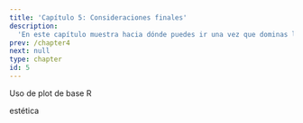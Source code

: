 ```yaml
---
title: 'Capítulo 5: Consideraciones finales'
description:
  'En este capítulo muestra hacia dónde puedes ir una vez que dominas lo básico.'
prev: /chapter4
next: null
type: chapter
id: 5
---
```


<exercise id="1" title="Una pizca de visualización de datos">

<slides source="cap5_01"></slides>

</exercise>

<exercise id="2" title="plot">

Uso de plot de base R

<codeblock id="05_02">



</codeblock>
</exercise>

<exercise id="3" title="ggplot2">

estética

<codeblock id="05_03">



</codeblock>
</exercise>

<exercise id="4" title="Puntos">

<codeblock id="05_04">



</codeblock>
</exercise>

<exercise id="5" title="Barras">

<codeblock id="05_05">



</codeblock>
</exercise>

<exercise id="6" title="Líneas">


<codeblock id="05_06">



</codeblock>
</exercise>

<exercise id="7" title="Más allá de Tidyverse">

<slides source="cap5_07"></slides>

</exercise>

<exercise id="8" title="Comentarios finales">

<slides source="cap5_08"></slides>

</exercise>